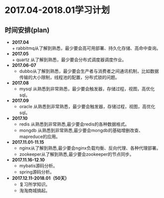 # 2017.04-2018.01学习计划   
## 时间安排(plan)
   * **2017.04**  
    + rabbitmq从了解到熟悉，最少要会高可用部署、持久化存储、高命中查询。  
   * **2017.05**  
    + quartz  从了解到熟悉，最少要会分布式调度器调度作业。
   * **2017.06-07**  
       + dubbo从了解到熟悉，最少要会生产者与消费者之间通讯机制，比如数据传输的大小限制，线程池的配置，分布式锁的问题。
   * **2017.08**  
       + mysql  从熟悉到非常熟悉，最少要会触发器，存储过程，视图，高优化sql。
   * **2017.09**  
       + oracle  从熟悉到非常熟悉，最少要会触发器，存储过程，视图，高优化sql。
   * **2017.10**  
        + redis  从熟悉到非常熟悉,最少要会redis的各种数据格式。
        + mongdb 从熟悉到非常熟悉,最少要会mongdb的基础增删改查、mapreduce的应用。               
   * **2017.11.01-11.15**  
        + nginx从了解到熟悉,最少要会nginx负载均衡、反向代理、各种代理部署。 
        + zookeeper从了解到熟悉,最少要会zookeeper的节点同步。         
   * **2017.11.16-12.10**  
        + mybatis源码分析。
        + spring源码分析。
   * **2017.12.11-2018.01（50天）**  
        + 复习所学知识。
        + 淘淘商城搞起。     
         
  
